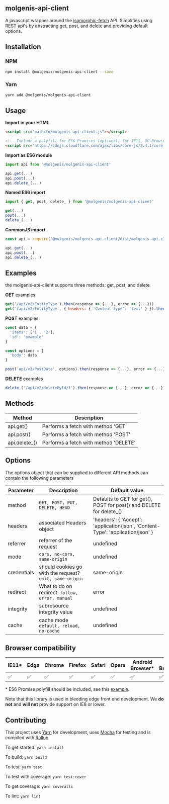 molgenis-api-client
-------------------
A javascript wrapper around the [isomorphic-fetch](https://github.com/matthew-andrews/isomorphic-fetch) API.
Simplifies using REST api's by abstracting get, post, and delete and providing default options.

Installation
------------

### NPM
```bash
npm install @molgenis/molgenis-api-client --save
```

### Yarn
```bash
yarn add @molgenis/molgenis-api-client
```

Usage
-----

__Import in your HTML__
```html
<script src="path/to/molgenis-api-client.js"></script>

<!-- Include a polyfill for ES6 Promises (optional) for IE11, UC Browser and Android browser support -->
<script src="https://cdnjs.cloudflare.com/ajax/libs/core-js/2.4.1/core.js"></script>
```

__Import as ES6 module__
```js
import api from '@molgenis/molgenis-api-client'

api.get(...)
api.post(...)
api.delete_(...)
```

__Named ES6 import__
```js
import { get, post, delete_ } from '@molgenis/molgenis-api-client'

get(...)
post(...)
delete_(...)

```

__CommonJS import__
```js
const api = require('@molgenis/molgenis-api-client/dist/molgenis-api-client.js')

api.get(...)
api.post(...)
api.delete_(...)
```

Examples
--------

the molgenis-api-client supports three methods: get, post, and delete

__GET__ examples

```js
get('/api/v2/EntityType').then(response => {...}, error => {...}))
get('/api/v2/EntityType', { headers: { 'Content-type': 'text' } }).then(response => {...}, error => {...})
```

__POST__ examples

```js
const data = {
  'items': ['1', '2'],
  'id': 'example'
}

const options = {
  'body': data
}

post('api/v2/PostData', options).then(response => {...}, error => {...})
```

__DELETE__ examples

```js
delete_('/api/v2/deleteById/1').then(response => {...}, error => {...})
```

Methods
-------

| Method | Description |
|--------|-------------|
| api.get() | Performs a fetch with method 'GET' |
| api.post() | Performs a fetch with method 'POST' |
| api.delete_() | Performs a fetch with method 'DELETE' |

Options
-------

The options object that can be supplied to different API methods can contain the following parameters

| Parameter | Description | Default value |
|-----------|-------------|---------------|
| method | `GET, POST, PUT, DELETE, HEAD` | Defaults to GET for get(), POST for post() and DELETE for delete_() |
| headers | associated Headers object | 'headers': { 'Accept': 'application/json', 'Content-Type': 'application/json' } |
| referrer | referrer of the request | undefined |
| mode | `cors, no-cors, same-origin` | undefined |
| credentials | should cookies go with the request? `omit, same-origin` | same-origin | 
| redirect | What to do on redirect. `follow, error, manual` | error | 
| integrity | subresource integrity value | undefined |
| cache | cache mode `default, reload, no-cache` | undefined |

Browser compatibility
---------------------

| IE11* | Edge | Chrome | Firefox | Safari | Opera | Android Browser* | UC Browser* |
|-------|------|--------|---------|--------|-------|------------------|-------------|
|  ✅   |   ✅  |   ✅   |     ✅   |   ✅   |    ✅   |        ✅        |      ✅      |


\* ES6 Promise polyfill should be included, see this [example](#usage).

Note that this library is used in bleeding edge front end development. We __do not__ and __will not__ provide support on IE8 or lower.

Contributing
------------

This project uses [Yarn](https://yarnpkg.com) for development, uses [Mocha](https://mochajs.org/
) for testing and is compiled with [Rollup](https://rollupjs.org/)

To get started: `yarn install`

To build: `yarn build` 

To test: `yarn test`

To test with coverage: `yarn test:cover`

To get coverage: `yarn coveralls`

To lint: `yarn lint`
